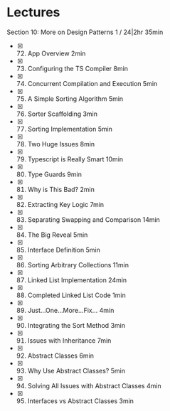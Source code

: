 # Lectures

Section 10: More on Design Patterns
1 / 24|2hr 35min

- [x] 72. App Overview 2min
- [x] 73. Configuring the TS Compiler 8min
- [x] 74. Concurrent Compilation and Execution 5min
- [x] 75. A Simple Sorting Algorithm 5min
- [x] 76. Sorter Scaffolding 3min
- [x] 77. Sorting Implementation 5min
- [x] 78. Two Huge Issues 8min
- [x] 79. Typescript is Really Smart 10min
- [x] 80. Type Guards 9min
- [x] 81. Why is This Bad? 2min
- [x] 82. Extracting Key Logic 7min
- [x] 83. Separating Swapping and Comparison 14min
- [x] 84. The Big Reveal 5min
- [x] 85. Interface Definition 5min
- [x] 86. Sorting Arbitrary Collections 11min
- [x] 87. Linked List Implementation 24min
- [x] 88. Completed Linked List Code 1min
- [x] 89. Just...One...More...Fix... 4min
- [x] 90. Integrating the Sort Method 3min
- [x] 91. Issues with Inheritance 7min
- [x] 92. Abstract Classes 6min
- [x] 93. Why Use Abstract Classes? 5min
- [x] 94. Solving All Issues with Abstract Classes 4min
- [x] 95. Interfaces vs Abstract Classes 3min
